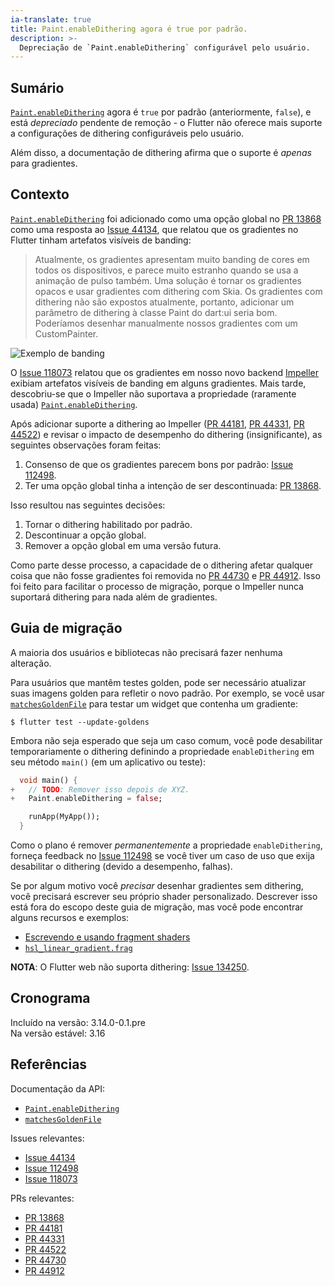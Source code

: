 ```yaml
---
ia-translate: true
title: Paint.enableDithering agora é true por padrão.
description: >-
  Depreciação de `Paint.enableDithering` configurável pelo usuário.
---
```


## Sumário

[`Paint.enableDithering`][] agora é `true` por padrão (anteriormente, `false`),
e está _depreciado_ pendente de remoção - o Flutter não oferece mais suporte a
configurações de dithering configuráveis pelo usuário.

Além disso, a documentação de dithering afirma que o suporte é _apenas_ para
gradientes.

## Contexto

[`Paint.enableDithering`][] foi adicionado como uma opção global no [PR 13868][]
como uma resposta ao [Issue 44134][], que relatou que os gradientes no Flutter
tinham artefatos visíveis de banding:

> Atualmente, os gradientes apresentam muito banding de cores em todos os
> dispositivos, e parece muito estranho quando se usa a animação de pulso também.
> Uma solução é tornar os gradientes opacos e usar gradientes com dithering com
> Skia. Os gradientes com dithering não são expostos atualmente, portanto,
> adicionar um parâmetro de dithering à classe Paint do dart:ui seria bom.
> Poderíamos desenhar manualmente nossos gradientes com um CustomPainter.

![Exemplo de banding](https://user-images.githubusercontent.com/30870216/210907719-4f4a1a8d-e28a-4d39-9e99-3635a26a0c74.png)

O [Issue 118073][] relatou que os gradientes em nosso novo backend [Impeller][]
exibiam artefatos visíveis de banding em alguns gradientes. Mais tarde,
descobriu-se que o Impeller não suportava a propriedade (raramente usada)
[`Paint.enableDithering`][].

Após adicionar suporte a dithering ao Impeller ([PR 44181][], [PR 44331][],
[PR 44522][]) e revisar o impacto de desempenho do dithering (insignificante),
as seguintes observações foram feitas:

1. Consenso de que os gradientes parecem bons por padrão: [Issue 112498][].
2. Ter uma opção global tinha a intenção de ser descontinuada: [PR 13868][].

Isso resultou nas seguintes decisões:

1. Tornar o dithering habilitado por padrão.
2. Descontinuar a opção global.
3. Remover a opção global em uma versão futura.

Como parte desse processo, a capacidade de o dithering afetar qualquer coisa
que não fosse gradientes foi removida no [PR 44730][] e [PR 44912][]. Isso foi
feito para facilitar o processo de migração, porque o Impeller nunca
suportará dithering para nada além de gradientes.

## Guia de migração

A maioria dos usuários e bibliotecas não precisará fazer nenhuma alteração.

Para usuários que mantêm testes golden, pode ser necessário atualizar suas
imagens golden para refletir o novo padrão. Por exemplo, se você usar
[`matchesGoldenFile`][] para testar um widget que contenha um gradiente:

```console
$ flutter test --update-goldens
```

Embora não seja esperado que seja um caso comum, você pode desabilitar
temporariamente o dithering definindo a propriedade `enableDithering` em seu
método `main()` (em um aplicativo ou teste):

```dart diff
  void main() {
+   // TODO: Remover isso depois de XYZ.
+   Paint.enableDithering = false;

    runApp(MyApp());
  }
```

Como o plano é remover _permanentemente_ a propriedade `enableDithering`,
forneça feedback no [Issue 112498][] se você tiver um caso de uso que exija
desabilitar o dithering (devido a desempenho, falhas).

Se por algum motivo você _precisar_ desenhar gradientes sem dithering, você
precisará escrever seu próprio shader personalizado. Descrever isso está fora
do escopo deste guia de migração, mas você pode encontrar alguns recursos e
exemplos:

- [Escrevendo e usando fragment shaders][]
- [`hsl_linear_gradient.frag`][]

**NOTA**: O Flutter web não suporta dithering: [Issue 134250][].

## Cronograma

Incluído na versão: 3.14.0-0.1.pre<br>
Na versão estável: 3.16

## Referências

Documentação da API:

- [`Paint.enableDithering`][]
- [`matchesGoldenFile`]

Issues relevantes:

- [Issue 44134][]
- [Issue 112498][]
- [Issue 118073][]

PRs relevantes:

- [PR 13868][]
- [PR 44181][]
- [PR 44331][]
- [PR 44522][]
- [PR 44730][]
- [PR 44912][]

[`Paint.enableDithering`]: {{site.api}}/flutter/dart-ui/Paint/enableDithering.html
[`matchesGoldenFile`]: {{site.api}}/flutter_test/matchesGoldenFile.html
[Impeller]: /perf/impeller
[PR 13868]: {{site.repo.engine}}/pull/13868
[PR 44181]: {{site.repo.engine}}/pull/44181
[PR 44331]: {{site.repo.engine}}/pull/44331
[PR 44522]: {{site.repo.engine}}/pull/44522
[PR 44730]: {{site.repo.engine}}/pull/44730
[PR 44912]: {{site.repo.engine}}/pull/44912
[Issue 44134]: {{site.repo.flutter}}/issues/44134
[Issue 112498]: {{site.repo.flutter}}/issues/112498
[Issue 118073]: {{site.repo.flutter}}/issues/118073
[Issue 134250]: {{site.repo.flutter}}/issues/134250
[Escrevendo e usando fragment shaders]: /ui/design/graphics/fragment-shaders
[`hsl_linear_gradient.frag`]: https://github.com/jonahwilliams/awesome_gradients/blob/a4e09c47ef1760bd7073beb60f49dad8ede5bb2e/shaders/hsl_linear_gradient.frag
